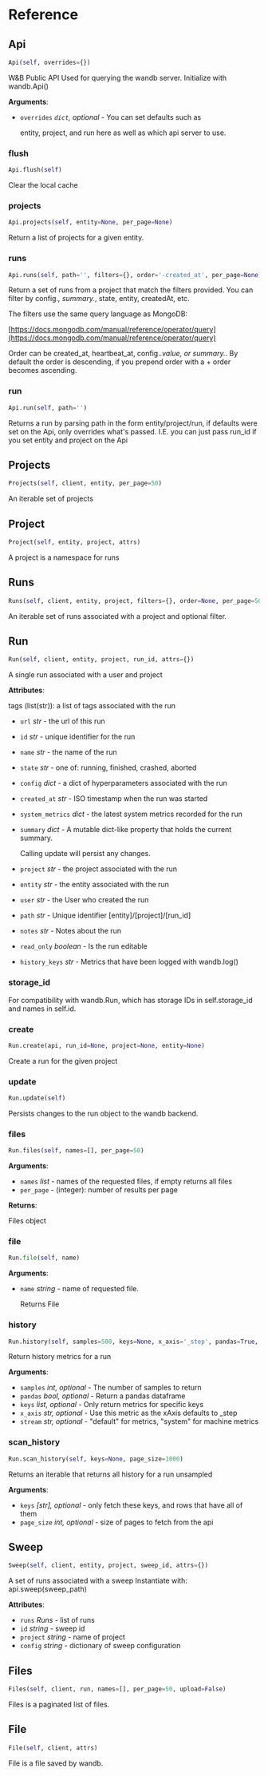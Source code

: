 # Reference

## Api

```python
Api(self, overrides={})
```

W&B Public API Used for querying the wandb server. Initialize with wandb.Api\(\)

**Arguments**:

* `overrides` _`dict`, optional_ - You can set defaults such as

  entity, project, and run here as well as which api server to use.

### flush

```python
Api.flush(self)
```

Clear the local cache

### projects

```python
Api.projects(self, entity=None, per_page=None)
```

Return a list of projects for a given entity.

### runs

```python
Api.runs(self, path='', filters={}, order='-created_at', per_page=None)
```

Return a set of runs from a project that match the filters provided. You can filter by config._, summary._, state, entity, createdAt, etc.

The filters use the same query language as MongoDB:

[https://docs.mongodb.com/manual/reference/operator/query](https://docs.mongodb.com/manual/reference/operator/query)

Order can be created\_at, heartbeat\_at, config._.value, or summary._. By default the order is descending, if you prepend order with a + order becomes ascending.

### run

```python
Api.run(self, path='')
```

Returns a run by parsing path in the form entity/project/run, if defaults were set on the Api, only overrides what's passed. I.E. you can just pass run\_id if you set entity and project on the Api

## Projects

```python
Projects(self, client, entity, per_page=50)
```

An iterable set of projects

## Project

```python
Project(self, entity, project, attrs)
```

A project is a namespace for runs

## Runs

```python
Runs(self, client, entity, project, filters={}, order=None, per_page=50)
```

An iterable set of runs associated with a project and optional filter.

## Run

```python
Run(self, client, entity, project, run_id, attrs={})
```

A single run associated with a user and project

**Attributes**:

tags \(list\(str\)\): a list of tags associated with the run

* `url` _str_ - the url of this run
* `id` _str_ - unique identifier for the run
* `name` _str_ - the name of the run
* `state` _str_ - one of: running, finished, crashed, aborted
* `config` _dict_ - a dict of hyperparameters associated with the run
* `created_at` _str_ - ISO timestamp when the run was started
* `system_metrics` _dict_ - the latest system metrics recorded for the run
* `summary` _dict_ - A mutable dict-like property that holds the current summary.

  Calling update will persist any changes.

* `project` _str_ - the project associated with the run
* `entity` _str_ - the entity associated with the run
* `user` _str_ - the User who created the run
* `path` _str_ - Unique identifier \[entity\]/\[project\]/\[run\_id\]
* `notes` _str_ - Notes about the run
* `read_only` _boolean_ - Is the run editable
* `history_keys` _str_ - Metrics that have been logged with wandb.log\(\)

### storage\_id

For compatibility with wandb.Run, which has storage IDs in self.storage\_id and names in self.id.

### create

```python
Run.create(api, run_id=None, project=None, entity=None)
```

Create a run for the given project

### update

```python
Run.update(self)
```

Persists changes to the run object to the wandb backend.

### files

```python
Run.files(self, names=[], per_page=50)
```

**Arguments**:

* `names` _list_ - names of the requested files, if empty returns all files
* `per_page` - \(integer\): number of results per page

**Returns**:

Files object

### file

```python
Run.file(self, name)
```

**Arguments**:

* `name` _string_ - name of requested file.

  Returns File

### history

```python
Run.history(self, samples=500, keys=None, x_axis='_step', pandas=True, stream='default')
```

Return history metrics for a run

**Arguments**:

* `samples` _int, optional_ - The number of samples to return
* `pandas` _bool, optional_ - Return a pandas dataframe
* `keys` _list, optional_ - Only return metrics for specific keys
* `x_axis` _str, optional_ - Use this metric as the xAxis defaults to \_step
* `stream` _str, optional_ - "default" for metrics, "system" for machine metrics

### scan\_history

```python
Run.scan_history(self, keys=None, page_size=1000)
```

Returns an iterable that returns all history for a run unsampled

**Arguments**:

* `keys` _\[str\], optional_ - only fetch these keys, and rows that have all of them
* `page_size` _int, optional_ - size of pages to fetch from the api

## Sweep

```python
Sweep(self, client, entity, project, sweep_id, attrs={})
```

A set of runs associated with a sweep Instantiate with: api.sweep\(sweep\_path\)

**Attributes**:

* `runs` _Runs_ - list of runs
* `id` _string_ - sweep id
* `project` _string_ - name of project
* `config` _string_ - dictionary of sweep configuration

## Files

```python
Files(self, client, run, names=[], per_page=50, upload=False)
```

Files is a paginated list of files.

## File

```python
File(self, client, attrs)
```

File is a file saved by wandb.

